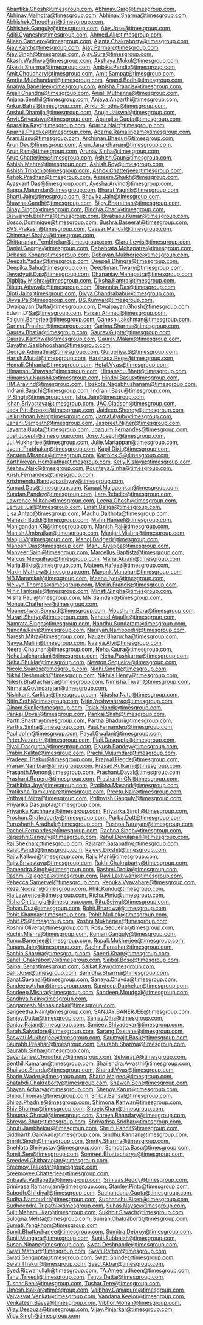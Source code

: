 Abantika.Ghosh@timesgroup.com, Abhinav.Garg@timesgroup.com, Abhinav.Malhotra@timesgroup.com, Abhinav.Sharma@timesgroup.com, Abhishek.Choudhari@timesgroup.com, Abhishek.Ganguly@timesgroup.com, Aby.Jose@timesgroup.com, Aditi.Gyanesh@timesgroup.com, Ahmed.Ali@timesgroup.com, Aileen.Carniero@timesgroup.com, Ajanta.Chakraborty@timesgroup.com, Ajay.Kanth@timesgroup.com, Ajay.Parmar@timesgroup.com, Ajay.Singh@timesgroup.com, Ajay.Sura@timesgroup.com, Akash.Wadhwa@timesgroup.com, Akshaya.Mukul@timesgroup.com, Alkesh.Sharma@timesgroup.com, Ambika.Pandit@timesgroup.com, Amit.Choudhary@timesgroup.com, Amit.Sampat@timesgroup.com, Amrita.Mulchandani@timesgroup.com, Anand.Bodh@timesgroup.com, Ananya.Banerjee@timesgroup.com, Anisha.Francis@timesgroup.com, Anjali.Chandra@timesgroup.com, Anjali.Muthanna@timesgroup.com, Anjana.Senthil@timesgroup.com, Anjaya.Anparthi@timesgroup.com, Ankur.Batra@timesgroup.com, Ankur.Sirothia@timesgroup.com, Anshul.Dhamija@timesgroup.com, Anuja.Jaiswal@timesgroup.com, Anvit.Srivastava@timesgroup.com, Aparajita.Gupta@timesgroup.com, Aparajita.Ray@timesgroup.com, Aparna.Nair@timesgroup.com, Aparna.Phadke@timesgroup.com, Aparna.Ramalingam@timesgroup.com, Arani.Basu@timesgroup.com, Archiman.Bhaduri@timesgroup.com, Arun.Dev@timesgroup.com, Arun.Janardhanan@timesgroup.com, Arun.Ram@timesgroup.com, Arunav.Sinha@timesgroup.com, Arup.Chatterjee@timesgroup.com, Ashish.Gaur@timesgroup.com, Ashish.Mehta@timesgroup.com, Ashish.Roy@timesgroup.com, Ashish.Tripathi@timesgroup.com, Ashok.Chatterjee@timesgroup.com, Ashok.Pradhan@timesgroup.com, Asseem.Shaikh@timesgroup.com, Ayaskant.Das@timesgroup.com, Ayesha.Arvind@timesgroup.com, Bappa.Majumdar@timesgroup.com, Bharat.Yagnik@timesgroup.com, Bharti.Jain@timesgroup.com, Bhavika.Jain@timesgroup.com, Bhawna.Gandhi@timesgroup.com, Bijoy.Bharathan@timesgroup.com, Binay.Singh@timesgroup.com, Bindiya.Chari@timesgroup.com, Biswajyoti.Brahma@timesgroup.com, Bivabasu.Kumar@timesgroup.com, Bosco.Dominique@timesgroup.com, Bushra.Baseerat@timesgroup.com, BVS.Prakash@timesgroup.com, Caesar.Mandal@timesgroup.com, Chinmayi.Shalya@timesgroup.com, Chittaranjan.Tembhekar@timesgroup.com, Clara.Lewis@timesgroup.com, Daniel.George@timesgroup.com, Debabrata.Mohapatra@timesgroup.com, Debasis.Konar@timesgroup.com, Debayan.Mukherjee@timesgroup.com, Deepak.Yadav@timesgroup.com, Deepali.Dhingra@timesgroup.com, Deepika.Sahu@timesgroup.com, Deeptiman.Tiwary@timesgroup.com, Devadyuti.Das@timesgroup.com, Dhananjay.Mahapatra@timesgroup.com, Digbijay.Mishra@timesgroup.com, Diksha.Kamra@timesgroup.com, Dileep.Athavale@timesgroup.com, Dipannita.Das@timesgroup.com, Dipti.Jain@timesgroup.com, Divya.Chandrababu@timesgroup.com, Divya.Pal@timesgroup.com, DS.Kunwar@timesgroup.com, Dwaipayan.Datta@timesgroup.com, Dwaipayan.Ghosh@timesgroup.com, Edwin.D'Sa@timesgroup.com, Faizan.Ahmad@timesgroup.com, Falguni.Banerjee@timesgroup.com, Ganesh.Lakshman@timesgroup.com, Garima.Prasher@timesgroup.com, Garima.Sharma@timesgroup.com, Gaurav.Bhatia@timesgroup.com, Gaurav.Gupta@timesgroup.com, Gaurav.Kanthwal@timesgroup.com, Gaurav.Malani@timesgroup.com, Gayathri.Sasibhooshan@timesgroup.com, George.Adimathra@timesgroup.com, Gurupriya.S@timesgroup.com, Harish.Murali@timesgroup.com, Harshada.Rege@timesgroup.com, Hemali.Chhapia@timesgroup.com, Hetal.Vyas@timesgroup.com, Himanshi.Dhawan@timesgroup.com, Himanshu.Bhatt@timesgroup.com, Himanshu.Kaushik@timesgroup.com, Hindol.Basu@timesgroup.com, HM.Aravind@timesgroup.com, Hoskote.Nagabhushanam@timesgroup.com, Indrani.Bagchi@timesgroup.com, Indranil.Basu@timesgroup.com, IP.Singh@timesgroup.com, Isha.Jain@timesgroup.com, Ishan.Srivastava@timesgroup.com, JAC.Gladson@timesgroup.com, Jack.Pitt-Brooke@timesgroup.com, Jaideep.Shenoy@timesgroup.com, Jaikrishnan.Nair@timesgroup.com, Jamal.Ayub@timesgroup.com, Janani.Sampath@timesgroup.com, Jaspreet.Nijher@timesgroup.com, Jayanta.Gupta@timesgroup.com, Joaquim.Fernandes@timesgroup.com, Joel.Joseph@timesgroup.com, Josy.Joseph@timesgroup.com, Jui.Mukherjee@timesgroup.com, Julie.Mariappan@timesgroup.com, Jyothi.Prabhakar@timesgroup.com, Kapil.Dixit@timesgroup.com, Karsten.Miranda@timesgroup.com, Karthick.S@timesgroup.com, Karthikeyan.Hemalatha@timesgroup.com, Kelly.Kislaya@timesgroup.com, Keshav.Naik@timesgroup.com, Kounteya.Sinha@timesgroup.com, Krish.Fernandes@timesgroup.com, Krishnendu.Bandyopadhyay@timesgroup.com, Kumud.Das@timesgroup.com, Kunaal.Majgaonkar@timesgroup.com, Kundan.Pandey@timesgroup.com, Lara.Rebello@timesgroup.com, Lawrence.Milton@timesgroup.com, Leena.Ghosh@timesgroup.com, Lemuel.Lall@timesgroup.com, Linah.Baliga@timesgroup.com, Lisa.Antao@timesgroup.com, Madhu.Daithota@timesgroup.com, Mahesh.Buddi@timesgroup.com, Mahir.Haneef@timesgroup.com, Manigandan.KR@timesgroup.com, Manish.Raj@timesgroup.com, Manish.Umbrajkar@timesgroup.com, Manjari.Mishra@timesgroup.com, Manju.V@timesgroup.com, Manoj.Badgeri@timesgroup.com, Manosh.Das@timesgroup.com, Manu.Aiyappa@timesgroup.com, Manveer.Saini@timesgroup.com, Marcellus.Baptista@timesgroup.com, Marcus.Mergulhao@timesgroup.com, Maria.Akram@timesgroup.com, Maria.Bilkis@timesgroup.com, Mateen.Hafeez@timesgroup.com, Maxin.Mathew@timesgroup.com, Mayank.Manohar@timesgroup.com, MB.Maramkal@timesgroup.com, Meena.Iyer@timesgroup.com, Melvyn.Thomas@timesgroup.com, Merlin.Francis@timesgroup.com, Mihir.Tanksale@timesgroup.com, Minati.Singha@timesgroup.com, Misha.Paul@timesgroup.com, MN.Samdani@timesgroup.com, Mohua.Chatterjee@timesgroup.com, Mouneshwar.Sonnad@timesgroup.com, Moushumi.Bora@timesgroup.com, Murari.Shetye@timesgroup.com, Naheed.Ataulla@timesgroup.com, Namrata.Singh@timesgroup.com, Nandhu.Sundaram@timesgroup.com, Nandita.Ravi@timesgroup.com, Narayan.Namboodiri@timesgroup.com, Naresh.Mitra@timesgroup.com, Nauzer.Bharucha@timesgroup.com, Navya.Malini@timesgroup.com, Naziya.Alvi@timesgroup.com, Neeraj.Chauhan@timesgroup.com, Neha.Kaura@timesgroup.com, Neha.Lalchandani@timesgroup.com, Neha.Pushkarna@timesgroup.com, Neha.Shukla@timesgroup.com, Newton.Sequeira@timesgroup.com, Nicole.Suares@timesgroup.com, Nidhi.Singhi@timesgroup.com, Nikhil.Deshmukh@timesgroup.com, Nikhila.Henry@timesgroup.com, Nilesh.Bhattacharya@timesgroup.com, Nimisha.Tiwari@timesgroup.com, Nirmala.Govindarajan@timesgroup.com, Nishikant.Karlikar@timesgroup.com, Nitasha.Natu@timesgroup.com, Nitin.Sethi@timesgroup.com, Nitin.Yeshwantrao@timesgroup.com, Oinam.Sunil@timesgroup.com, Palak.Nandi@timesgroup.com, Pankaj.Doval@timesgroup.com, Pankaj.Shah@timesgroup.com, Parth.Shastri@timesgroup.com, Partha.Bhaduri@timesgroup.com, Partha.Sinha@timesgroup.com, Paul.Fernandes@timesgroup.com, Paul.John@timesgroup.com, Payal.Gwalani@timesgroup.com, Peter.Nazareth@timesgroup.com, Piali.Dasgupta@timesgroup.com, Piyali.Dasgupta@timesgroup.com, Piyush.Pandey@timesgroup.com, Prabin.Kalita@timesgroup.com, Prachi.Mujumdar@timesgroup.com, Pradeep.Thakur@timesgroup.com, Prajwal.Hegde@timesgroup.com, Pranav.Nambiar@timesgroup.com, Prasad.Kulkarni@timesgroup.com, Prasanth.Menon@timesgroup.com, Prashant.Dayal@timesgroup.com, Prashant.Rupera@timesgroup.com, Prashanth.GN@timesgroup.com, Prathibha.Joy@timesgroup.com, Pratibha.Masand@timesgroup.com, Pratiksha.Ramkumar@timesgroup.com, Preetu.Nair@timesgroup.com, Prithvijit.Mitra@timesgroup.com, Prithwish.Ganguly@timesgroup.com, Priyanka.Dasgupta@timesgroup.com, Priyanka.Kachhava@timesgroup.com, Priyanka.Singh@timesgroup.com, Proshun.Chakraborty@timesgroup.com, Purba.Dutt@timesgroup.com, Purusharth.Aradhak@timesgroup.com, Pushpa.Narayan@timesgroup.com, Rachel.Fernandes@timesgroup.com, Rachna.Singh@timesgroup.com, Rageshri.Ganguly@timesgroup.com, Rahul.Devulapalli@timesgroup.com, Raj.Shekhar@timesgroup.com, Rajaram.Satapathy@timesgroup.com, Rajat.Pandit@timesgroup.com, Rajeev.Dikshit@timesgroup.com, Rajiv.Kalkod@timesgroup.com, Rajiv.Mani@timesgroup.com, Rajiv.Srivastava@timesgroup.com, Rakhi.Chakrabarty@timesgroup.com, Ramendra.Singh@timesgroup.com, Rashmi.Drolia@timesgroup.com, Rashmi.Rajagopal@timesgroup.com, Ravi.Lakhwani@timesgroup.com, Rebecca.Samervel@timesgroup.com, Renuka.Vyavahare@timesgroup.com, Reza.Noorani@timesgroup.com, Rhik.Kundu@timesgroup.com, Ria.Lawrence@timesgroup.com, Richa.Pinto@timesgroup.com, Risha.Chitlangia@timesgroup.com, Ritu.Sejwal@timesgroup.com, Rohan.Dua@timesgroup.com, Rohit.Bhardwaj@timesgroup.com, Rohit.Khanna@timesgroup.com, Rohit.Mullick@timesgroup.com, Rohit.PS@timesgroup.com, Roshni.Mukherjee@timesgroup.com, Roshni.Olivera@timesgroup.com, Rosy.Sequeira@timesgroup.com, Ruchir.Mishra@timesgroup.com, Ruman.Ganguly@timesgroup.com, Rumu.Banerjee@timesgroup.com, Rupali.Mukherjee@timesgroup.com, Rupam.Jain@timesgroup.com, Sachin.Parashar@timesgroup.com, Sachin.Sharma@timesgroup.com, Saeed.Khan@timesgroup.com, Saheli.Chakraborty@timesgroup.com, Saibal.Bose@timesgroup.com, Saibal.Sen@timesgroup.com, Saikat.Ray@timesgroup.com, Salil.Jose@timesgroup.com, Samidha.Sharma@timesgroup.com, Sanat.Savanal@timesgroup.com, Sanaya.Chavda@timesgroup.com, Sandeep.Ashar@timesgroup.com, Sandeep.Dabhekar@timesgroup.com, Sandeep.Mishra@timesgroup.com, Sandeep.Moudgal@timesgroup.com, Sandhya.Nair@timesgroup.com, Sangamesh.Menasinakai@timesgroup.com, Sangeetha.Nair@timesgroup.com, SANJAY.BANERJEE@timesgroup.com, Sanjay.Dutta@timesgroup.com, Sanjay.Ojha@timesgroup.com, Sanjay.Rajan@timesgroup.com, Sanjeev.Shivadekar@timesgroup.com, Sarah.Salvadore@timesgroup.com, Sarang.Dastane@timesgroup.com, Saswati.Mukherjee@timesgroup.com, Saumyajit.Basu@timesgroup.com, Saurabh.Prashar@timesgroup.com, Saurabh.Sharma@timesgroup.com, Saurabh.Sinha@timesgroup.com, Sayantanee.Choudhury@timesgroup.com, Selvaraj.A@timesgroup.com, Senthil.Kumaran@timesgroup.com, Shailendra.Awasthi@timesgroup.com, Shailvee.Sharda@timesgroup.com, Sharad.Vyas@timesgroup.com, Sharin.Wader@timesgroup.com, Shariq.Majeed@timesgroup.com, Shatabdi.Chakraborty@timesgroup.com, Shawan.Sen@timesgroup.com, Shayan.Acharya@timesgroup.com, Shenoy.Karun@timesgroup.com, Shibu.Thomas@timesgroup.com, Shilpa.Bansal@timesgroup.com, Shilpa.Phadnis@timesgroup.com, Shimona.Kanwar@timesgroup.com, Shiv.Sharma@timesgroup.com, Shoeb.Khan@timesgroup.com, Shounak.Ghosal@timesgroup.com, Shreya.Bhandary@timesgroup.com, Shreyas.Bhat@timesgroup.com, Shrivathsa.Sridhar@timesgroup.com, Shruti.Jambhekar@timesgroup.com, Shruti.Pandit@timesgroup.com, Siddharth.Gaikwad@timesgroup.com, Sindhu.Kannan@timesgroup.com, Smriti.Singh@timesgroup.com, Smrity.Sharma@timesgroup.com, Snehlata.Shrivastav@timesgroup.com, Somdatta.Basu@timesgroup.com, Somit.Sen@timesgroup.com, Somreet.Bhattacharya@timesgroup.com, Sreedevi.Chitharanjan@timesgroup.com, Sreemoy.Talukdar@timesgroup.com, Sreemoyee.Chatterjee@timesgroup.com, Sribaala.Vadlapatla@timesgroup.com, Srinivas.Reddy@timesgroup.com, Srinivasa.Ramanujam@timesgroup.com, Stanley.Pinto@timesgroup.com, Subodh.Ghildiyal@timesgroup.com, Suchandana.Gupta@timesgroup.com, Sudha.Nambudiri@timesgroup.com, Sudhanshu.Bisen@timesgroup.com, Sudheendra.Tripathi@timesgroup.com, Suhas.Nayse@timesgroup.com, Sujit.Mahamulkar@timesgroup.com, Sukhbir.Siwach@timesgroup.com, Sulogna.Mehta@timesgroup.com, Suman.Chakraborti@timesgroup.com, Sumati.Yengkhom@timesgroup.com, Sumit.Bhattacharjee@timesgroup.com, Sumitra.Debroy@timesgroup.com, Sunil.Mungara@timesgroup.com, Sunil.Subbaiah@timesgroup.com, Susan.Ninan@timesgroup.com, Swati.Deshpande@timesgroup.com, Swati.Mathur@timesgroup.com, Swati.Rathor@timesgroup.com, Swati.Sengupta@timesgroup.com, Swati.Shinde@timesgroup.com, Swati.Thakur@timesgroup.com, Syed.Akbar@timesgroup.com, Syed.Rizwanullah@timesgroup.com, TA.Ameerudheen@timesgroup.com, Tanvi.Trivedi@timesgroup.com, Tanya.Datta@timesgroup.com, Tushar.Behl@timesgroup.com, Tushar.Tere@timesgroup.com, Umesh.Isalkar@timesgroup.com, Vaibhav.Ganjapure@timesgroup.com, Vaivasvat.Venkat@timesgroup.com, Vandana.Keelor@timesgroup.com, Venkatesh.Bayya@timesgroup.com, Vibhor.Mohan@timesgroup.com, Vijay.Desouza@timesgroup.com, Vijay.Pinjarkar@timesgroup.com, Vijay.Singh@timesgroup.com